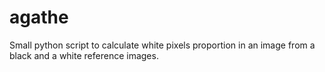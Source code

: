 # agathe
Small python script to calculate white pixels proportion in an image from a black and a white reference images.
